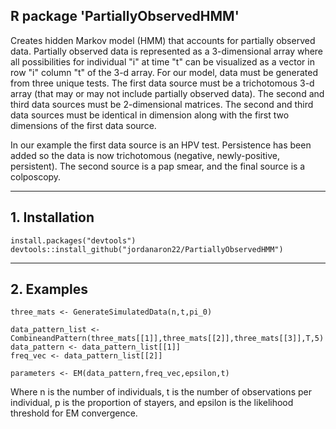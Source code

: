 ## R package 'PartiallyObservedHMM'

Creates hidden Markov model (HMM) that accounts for partially observed data.  Partially observed data is represented as a 3-dimensional array where all possibilities for individual "i" at time "t" can be visualized as a vector in row "i" column "t" of the 3-d array.  For our model, data must be generated from three unique tests.  The first data source must be a trichotomous 3-d array (that may or may not include partially observed data).  The second and third data sources must be 2-dimensional matrices. The second and third data sources must be identical in dimension along with the first two dimensions of the first data source.  

In our example the first data source is an HPV test.  Persistence has been added so the data is now trichotomous (negative, newly-positive, persistent).  The second source is a pap smear, and the final source is a colposcopy.  

-----

## 1\. Installation 

```{r}
install.packages("devtools")
devtools::install_github("jordanaron22/PartiallyObservedHMM")
```

-----

## 2\. Examples 

```{r}
three_mats <- GenerateSimulatedData(n,t,pi_0)

data_pattern_list <- CombineandPattern(three_mats[[1]],three_mats[[2]],three_mats[[3]],T,5)
data_pattern <- data_pattern_list[[1]]
freq_vec <- data_pattern_list[[2]]

parameters <- EM(data_pattern,freq_vec,epsilon,t)
```

Where n is the number of individuals, t is the number of observations per individual, p is the proportion of stayers, and epsilon is the likelihood threshold for EM convergence. 

